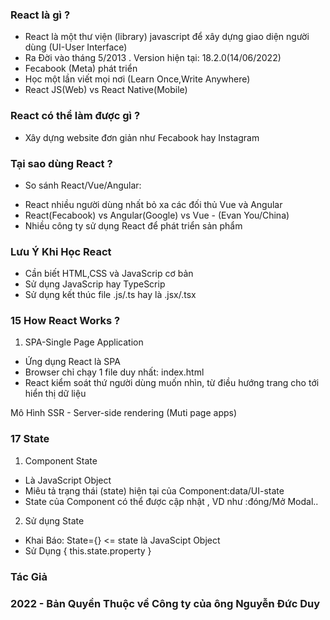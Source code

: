 ### React là gì ?
 - React là một thư viện (library) javascript để xây dựng giao diện
 người dùng (UI-User Interface)
 - Ra Đời vào tháng 5/2013 . Version hiện tại: 18.2.0(14/06/2022)
 - Fecabook (Meta) phát triển
 - Học một lần viết mọi nơi (Learn Once,Write Anywhere)
 - React JS(Web) vs React Native(Mobile)
### React có thể làm được gì ?
 - Xây dựng website đơn giản như Fecabook hay Instagram
### Tại sao dùng React ?
 - So sánh React/Vue/Angular:
  + React nhiều người dùng nhất bỏ xa các đối thủ Vue và Angular
  + React(Fecabook) vs Angular(Google) vs Vue - (Evan You/China)
  + Nhiều công ty sử dụng React để phát triển sản phẩm
### Lưu Ý Khi Học React
 - Cần biết HTML,CSS và JavaScrip cơ bản
 - Sử dụng JavaScrip hay TypeScrip
 - Sử dụng kết thúc file .js/.ts hay là .jsx/.tsx
### 15 How React Works ?
1. SPA-Single Page Application
- Ứng dụng React là SPA
- Browser chỉ chạy 1 file duy nhất: index.html
- React kiểm soát thứ người dùng muốn nhìn, từ điều hướng trang cho tới
hiển thị dữ liệu

Mô Hình SSR - Server-side rendering (Muti page apps)
### 17 State 
1. Component State
- Là JavaScript Object
- Miêu tả trạng thái (state) hiện tại của Component:data/UI-state
- State của Component có thể được cập nhật , VD như :đóng/Mở Modal..

2. Sử dụng State
 - Khai Báo: State={} <= state là JavaScipt Object
 - Sử Dụng { this.state.property }

### Tác Giả
### 2022 - Bản Quyền Thuộc về Công ty của ông Nguyễn Đức Duy
